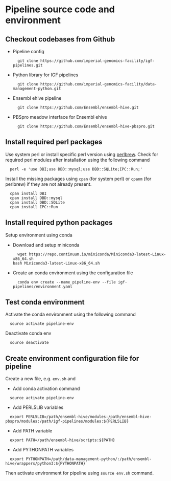 # Pipeline source code and environment

## Checkout codebases from Github

* Pipeline config
  <pre><code>  git clone https://github.com/imperial-genomics-facility/igf-pipelines.git  </code></pre>

* Python library for IGF pipelines
  <pre><code>  git clone https://github.com/imperial-genomics-facility/data-management-python.git  </code></pre>

* Ensembl ehive pipeline
  <pre><code>  git clone https://github.com/Ensembl/ensembl-hive.git  </code></pre>

* PBSpro meadow interface for Ensembl ehive
  <pre><code>  git clone https://github.com/Ensembl/ensembl-hive-pbspro.git  </code></pre>

## Install required perl packages

Use system perl or install specific perl version using [perlbrew](https://perlbrew.pl/). Check for required perl modules after installation using the following command
  <pre><code>  perl -e 'use DBI;use DBD::mysql;use DBD::SQLite;IPC::Run;'  </code></pre>

Install the missing packages using `cpan` (for system perl) or `cpanm` (for perlbrew) if they are not already present.
<pre><code>  cpan install DBI
  cpan install DBD::mysql
  cpan install DBD::SQLite
  cpan install IPC::Run  
</code></pre>

## Install required python packages

Setup environment using conda

* Download and setup miniconda
  <pre><code>  wget https://repo.continuum.io/miniconda/Miniconda3-latest-Linux-x86_64.sh
  bash Miniconda3-latest-Linux-x86_64.sh  </code></pre>

* Create an conda environment using the configuration file
  <pre><code>  conda env create --name pipeline-env --file igf-pipelines/environment.yaml  </code></pre>

## Test conda environment

Activate the conda environment using the following command
  <pre><code>  source activate pipeline-env  </code></pre>

Deactivate conda env
  <pre><code>  source deactivate  </code></pre>

## Create environment configuration file for pipeline

Create a new file, e.g. `env.sh` and 

 *  Add conda activation command
  <pre><code>  source activate pipeline-env  </code></pre>
  
 * Add PERL5LIB variables
  <pre><code>  export PERL5LIB=/path/ensembl-hive/modules:/path/ensembl-hive-pbspro/modules:/path/igf-pipelines/modules:${PERL5LIB}  </code></pre>
  
  * Add PATH variable
  <pre><code>  export PATH=/path/ensembl-hive/scripts:${PATH}  </code></pre>
  
  * Add PYTHONPATH variables
  <pre><code>  export PYTHONPATH=/path/data-management-python/:/path/ensembl-hive/wrappers/python3:${PYTHONPATH}  </code></pre>

Then activate environment for pipeline using `source env.sh` command.
